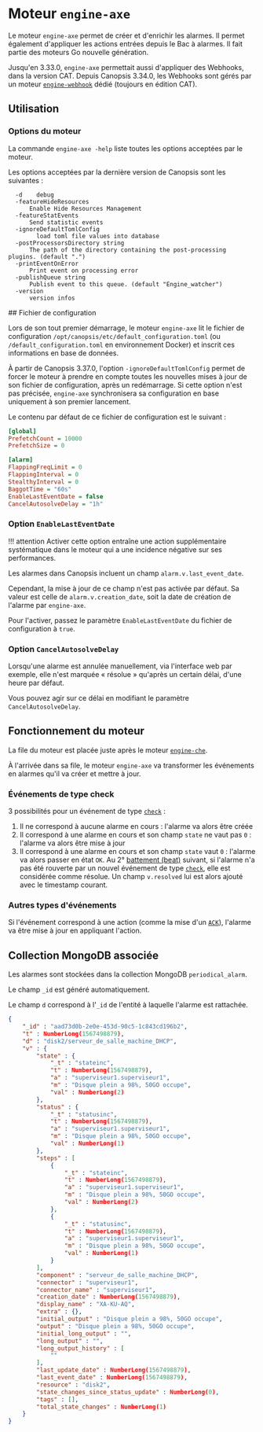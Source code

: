 # Moteur `engine-axe`

Le moteur `engine-axe` permet de créer et d'enrichir les alarmes. Il permet également d'appliquer les actions entrées depuis le Bac à alarmes. Il fait partie des moteurs Go nouvelle génération.

Jusqu'en 3.33.0, `engine-axe` permettait aussi d'appliquer des Webhooks, dans la version CAT. Depuis Canopsis 3.34.0, les Webhooks sont gérés par un moteur [`engine-webhook`](moteur-webhook.md) dédié (toujours en édition CAT).

## Utilisation

### Options du moteur

La commande `engine-axe -help` liste toutes les options acceptées par le moteur.

Les options acceptées par la dernière version de Canopsis sont les suivantes :

```
  -d	debug
  -featureHideResources
      Enable Hide Resources Management
  -featureStatEvents
      Send statistic events
  -ignoreDefaultTomlConfig
    	load toml file values into database
  -postProcessorsDirectory string
      The path of the directory containing the post-processing plugins. (default ".")
  -printEventOnError
      Print event on processing error
  -publishQueue string
      Publish event to this queue. (default "Engine_watcher")
  -version
      version infos
```

## Fichier de configuration

Lors de son tout premier démarrage, le moteur `engine-axe` lit le fichier de configuration `/opt/canopsis/etc/default_configuration.toml` (ou `/default_configuration.toml` en environnement Docker) et inscrit ces informations en base de données.

À partir de Canopsis 3.37.0, l'option `-ignoreDefaultTomlConfig` permet de forcer le moteur à prendre en compte toutes les nouvelles mises à jour de son fichier de configuration, après un redémarrage. Si cette option n'est pas précisée, `engine-axe` synchronisera sa configuration en base uniquement à son premier lancement.

Le contenu par défaut de ce fichier de configuration est le suivant :

```ini
[global]
PrefetchCount = 10000
PrefetchSize = 0

[alarm]
FlappingFreqLimit = 0
FlappingInterval = 0
StealthyInterval = 0
BaggotTime = "60s"
EnableLastEventDate = false
CancelAutosolveDelay = "1h"
```

### Option `EnableLastEventDate`

!!! attention
    Activer cette option entraîne une action supplémentaire systématique dans le moteur qui a une incidence négative sur ses performances.

Les alarmes dans Canopsis incluent un champ `alarm.v.last_event_date`.

Cependant, la mise à jour de ce champ n'est pas activée par défaut. Sa valeur est celle de `alarm.v.creation_date`, soit la date de création de l'alarme par `engine-axe`.

Pour l'activer, passez le paramètre `EnableLastEventDate` du fichier de configuration à `true`.

### Option `CancelAutosolveDelay`

Lorsqu'une alarme est annulée manuellement, via l'interface web par exemple, elle n'est marquée « résolue » qu'après un certain délai, d'une heure par défaut.  

Vous pouvez agir sur ce délai en modifiant le paramètre `CancelAutosolveDelay`.

## Fonctionnement du moteur

La file du moteur est placée juste après le moteur [`engine-che`](moteur-che.md).

À l'arrivée dans sa file, le moteur `engine-axe` va transformer les événements en alarmes qu'il va créer et mettre à jour.

### Événements de type check

3 possibilités pour un événement de type [`check`](../../guide-developpement/struct-event.md#event-check-structure) :

1. Il ne correspond à aucune alarme en cours : l'alarme va alors être créée
2. Il correspond à une alarme en cours et son champ `state` ne vaut pas `0` : l'alarme va alors être mise à jour
3. Il correspond à une alarme en cours et son champ `state` vaut `0` : l'alarme va alors passer en état `OK`. Au 2° [battement (beat)](../../guide-utilisation/vocabulaire/index.md#battement) suivant, si l'alarme n'a pas été rouverte par un nouvel événement de type [`check`](../../guide-developpement/struct-event.md#event-check-structure), elle est considérée comme résolue. Un champ `v.resolved` lui est alors ajouté avec le timestamp courant.

### Autres types d'événements

Si l'événement correspond à une action (comme la mise d'un [`ACK`](../../guide-developpement/struct-event.md#event-acknowledgment-structure)), l'alarme va être mise à jour en appliquant l'action.

## Collection MongoDB associée

Les alarmes sont stockées dans la collection MongoDB `periodical_alarm`.

Le champ `_id` est généré automatiquement.

Le champ `d` correspond à l'`_id` de l'entité à laquelle l'alarme est rattachée.

```json
{
    "_id" : "aad73d0b-2e0e-453d-90c5-1c843cd196b2",
    "t" : NumberLong(1567498879),
    "d" : "disk2/serveur_de_salle_machine_DHCP",
    "v" : {
        "state" : {
            "_t" : "stateinc",
            "t" : NumberLong(1567498879),
            "a" : "superviseur1.superviseur1",
            "m" : "Disque plein a 98%, 50GO occupe",
            "val" : NumberLong(2)
        },
        "status" : {
            "_t" : "statusinc",
            "t" : NumberLong(1567498879),
            "a" : "superviseur1.superviseur1",
            "m" : "Disque plein a 98%, 50GO occupe",
            "val" : NumberLong(1)
        },
        "steps" : [
            {
                "_t" : "stateinc",
                "t" : NumberLong(1567498879),
                "a" : "superviseur1.superviseur1",
                "m" : "Disque plein a 98%, 50GO occupe",
                "val" : NumberLong(2)
            },
            {
                "_t" : "statusinc",
                "t" : NumberLong(1567498879),
                "a" : "superviseur1.superviseur1",
                "m" : "Disque plein a 98%, 50GO occupe",
                "val" : NumberLong(1)
            }
        ],
        "component" : "serveur_de_salle_machine_DHCP",
        "connector" : "superviseur1",
        "connector_name" : "superviseur1",
        "creation_date" : NumberLong(1567498879),
        "display_name" : "XA-KU-AQ",
        "extra" : {},
        "initial_output" : "Disque plein a 98%, 50GO occupe",
        "output" : "Disque plein a 98%, 50GO occupe",
        "initial_long_output" : "",
        "long_output" : "",
        "long_output_history" : [
            ""
        ],
        "last_update_date" : NumberLong(1567498879),
        "last_event_date" : NumberLong(1567498879),
        "resource" : "disk2",
        "state_changes_since_status_update" : NumberLong(0),
        "tags" : [],
        "total_state_changes" : NumberLong(1)
    }
}
```
